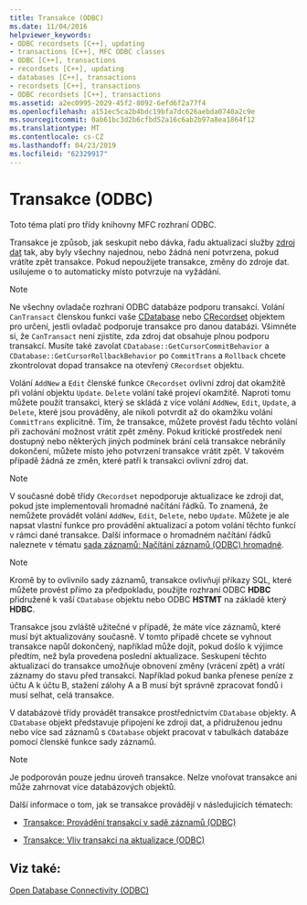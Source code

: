 ```yaml
---
title: Transakce (ODBC)
ms.date: 11/04/2016
helpviewer_keywords:
- ODBC recordsets [C++], updating
- transactions [C++], MFC ODBC classes
- ODBC [C++], transactions
- recordsets [C++], updating
- databases [C++], transactions
- recordsets [C++], transactions
- ODBC recordsets [C++], transactions
ms.assetid: a2ec0995-2029-45f2-8092-6efd6f2a77f4
ms.openlocfilehash: a151ec5ca2b4bdc19bfa7dc626aebda0740a2c9e
ms.sourcegitcommit: 0ab61bc3d2b6cfbd52a16c6ab2b97a8ea1864f12
ms.translationtype: MT
ms.contentlocale: cs-CZ
ms.lasthandoff: 04/23/2019
ms.locfileid: "62329917"
---
```

# <a name="transaction-odbc"></a>Transakce (ODBC)

Toto téma platí pro třídy knihovny MFC rozhraní ODBC.

Transakce je způsob, jak seskupit nebo dávka, řadu aktualizací služby [zdroj dat](../../data/odbc/data-source-odbc.md) tak, aby byly všechny najednou, nebo žádná není potvrzena, pokud vrátíte zpět transakce. Pokud nepoužijete transakce, změny do zdroje dat. usilujeme o to automaticky místo potvrzuje na vyžádání.

> [!NOTE]
>  Ne všechny ovladače rozhraní ODBC databáze podporu transakcí. Volání `CanTransact` členskou funkci vaše [CDatabase](../../mfc/reference/cdatabase-class.md) nebo [CRecordset](../../mfc/reference/crecordset-class.md) objektem pro určení, jestli ovladač podporuje transakce pro danou databázi. Všimněte si, že `CanTransact` není zjistíte, zda zdroj dat obsahuje plnou podporu transakcí. Musíte také zavolat `CDatabase::GetCursorCommitBehavior` a `CDatabase::GetCursorRollbackBehavior` po `CommitTrans` a `Rollback` chcete zkontrolovat dopad transakce na otevřený `CRecordset` objektu.

Volání `AddNew` a `Edit` členské funkce `CRecordset` ovlivní zdroj dat okamžitě při volání objektu `Update`. `Delete` volání také projeví okamžitě. Naproti tomu můžete použít transakci, který se skládá z více volání `AddNew`, `Edit`, `Update`, a `Delete`, které jsou prováděny, ale nikoli potvrdit až do okamžiku volání `CommitTrans` explicitně. Tím, že transakce, můžete provést řadu těchto volání při zachování možnost vrátit zpět změny. Pokud kritické prostředek není dostupný nebo některých jiných podmínek brání celá transakce nebránily dokončení, můžete místo jeho potvrzení transakce vrátit zpět. V takovém případě žádná ze změn, které patří k transakci ovlivní zdroj dat.

> [!NOTE]
>  V současné době třídy `CRecordset` nepodporuje aktualizace ke zdroji dat, pokud jste implementovali hromadné načítání řádků. To znamená, že nemůžete provádět volání `AddNew`, `Edit`, `Delete`, nebo `Update`. Můžete je ale napsat vlastní funkce pro provádění aktualizací a potom volání těchto funkcí v rámci dané transakce. Další informace o hromadném načítání řádků naleznete v tématu [sada záznamů: Načítání záznamů (ODBC) hromadné](../../data/odbc/recordset-fetching-records-in-bulk-odbc.md).

> [!NOTE]
>  Kromě by to ovlivnilo sady záznamů, transakce ovlivňují příkazy SQL, které můžete provést přímo za předpokladu, použijte rozhraní ODBC **HDBC** přidružené k vaší `CDatabase` objektu nebo ODBC **HSTMT** na základě který **HDBC**.

Transakce jsou zvláště užitečné v případě, že máte více záznamů, které musí být aktualizovány současně. V tomto případě chcete se vyhnout transakce napůl dokončený, například může dojít, pokud došlo k výjimce předtím, než byla provedena poslední aktualizace. Seskupení těchto aktualizací do transakce umožňuje obnovení změny (vrácení zpět) a vrátí záznamy do stavu před transakcí. Například pokud banka přenese peníze z účtu A k účtu B, stažení zálohy A a B musí být správně zpracovat fondů i musí selhat, celá transakce.

V databázové třídy provádět transakce prostřednictvím `CDatabase` objekty. A `CDatabase` objekt představuje připojení ke zdroji dat, a přidruženou jednu nebo více sad záznamů s `CDatabase` objekt pracovat v tabulkách databáze pomocí členské funkce sady záznamů.

> [!NOTE]
>  Je podporován pouze jednu úroveň transakce. Nelze vnořovat transakce ani může zahrnovat více databázových objektů.

Další informace o tom, jak se transakce provádějí v následujících tématech:

- [Transakce: Provádění transakcí v sadě záznamů (ODBC)](../../data/odbc/transaction-performing-a-transaction-in-a-recordset-odbc.md)

- [Transakce: Vliv transakcí na aktualizace (ODBC)](../../data/odbc/transaction-how-transactions-affect-updates-odbc.md)

## <a name="see-also"></a>Viz také:

[Open Database Connectivity (ODBC)](../../data/odbc/open-database-connectivity-odbc.md)